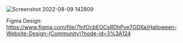 ![Screenshot 2022-08-09 142809](https://user-images.githubusercontent.com/76789502/183626798-b8c931df-678b-48ef-891e-82432548fdc9.png)


Figma Design: 
https://www.figma.com/file/7InfOcbEOCsRDhPve7GDXa/Halloween-Website-Design-(Community)?node-id=3%3A124
